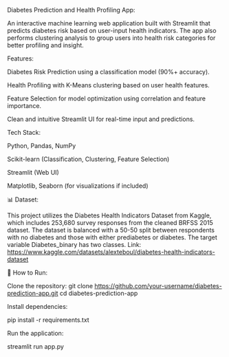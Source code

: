 Diabetes Prediction and Health Profiling App:

An interactive machine learning web application built with Streamlit that predicts diabetes risk based on user-input health indicators. The app also performs clustering analysis to group users into health risk categories for better profiling and insight.

Features:

Diabetes Risk Prediction using a classification model (90%+ accuracy).

Health Profiling with K-Means clustering based on user health features.

Feature Selection for model optimization using correlation and feature importance.

Clean and intuitive Streamlit UI for real-time input and predictions.

Tech Stack:

Python, Pandas, NumPy

Scikit-learn (Classification, Clustering, Feature Selection)

Streamlit (Web UI)

Matplotlib, Seaborn (for visualizations if included)

📊 Dataset:

This project utilizes the Diabetes Health Indicators Dataset from Kaggle, which includes 253,680 survey responses from the cleaned BRFSS 2015 dataset. The dataset is balanced with a 50-50 split between respondents with no diabetes and those with either prediabetes or diabetes. The target variable Diabetes_binary has two classes.
Link: https://www.kaggle.com/datasets/alexteboul/diabetes-health-indicators-dataset

🚀 How to Run:

Clone the repository:
git clone https://github.com/your-username/diabetes-prediction-app.git
cd diabetes-prediction-app

Install dependencies:

pip install -r requirements.txt

Run the application:

streamlit run app.py

